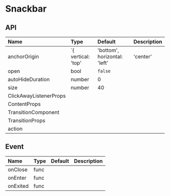 # Snackbar

## API

| Name                   | Type                                                                      | Default                                 | Description |
| :--------------------- | :------------------------------------------------------------------------ | :-------------------------------------- | :---------- |
| anchorOrigin           | `{ vertical: 'top' | 'bottom', horizontal: 'left' | 'center' | 'right' }` | `{vertical:'bottom',horizontal:'left'}` |             |
| open                   | bool                                                                      | `false`                                 |             |
| autoHideDuration       | number                                                                    | 0                                       |             |
| size                   | number                                                                    | 40                                      |             |
| ClickAwayListenerProps |                                                                           |                                         |             |
| ContentProps           |                                                                           |                                         |             |
| TransitionComponent    |                                                                           |                                         |             |
| TransitionProps        |                                                                           |                                         |             |
| action                 |                                                                           |                                         |             |

## Event

| Name     | Type | Default | Description |
| :------- | :--- | :------ | :---------- |
| onClose  | func |         |             |
| onEnter  | func |         |             |
| onExited | func |         |             |
